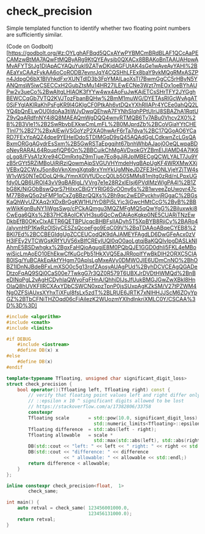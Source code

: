 # check_precision

Simple templated function to identify whether two floating point numbers are sufficiently similar.

(Code on Godbolt)[https://godbolt.org/#z:OYLghAFBqd5QCxAYwPYBMCmBRdBLAF1QCcAaPECAMzwBtMA7AQwFtMQByARg9KtQYEAysib0QXACx8BBAKoBnTAAUAHpwAMvAFYTStJg1DIApACYAQuYukl9ZATwDKjdAGFUtAK4sGe1wAyeAyYAHI%2BAEaYxCAAzFykAA6oCoRODB7evnrJqY4CQSHhLFEx8baY9vkMQgRMxASZPn4JdpgO6bX1BIVhkdFxrXUNTdlD3b3FpYMAlLaoXsTI7BwmGgCC5rHByN5YANQmsW5iwCSECCxH2GubZtsMu14HR27ILEwECNe3Wzt7mEOx1oeBYhAUPw2v3ueCo%2BwAItgLHIAOK3fYYw4wx4AoFuJwKAjETCsSHrTFY2JYGghBEWCCqGb7VTQ2KVJTozFbanBQHw%2BmM1muWG/DYETAsRIGcWvAgAT0SjFYgIAKlRaKhPsFgKR9l4GKlgCF0PtkAh6vtDQxYXhRIIAPr4YCEe0ahQQ2LYQ4bQnELwOU0IdoAa3tiWJyDwqQEhwA7FYNhSIqhPPtUIriJ8SBAZhA1RqtUZ9vQqARdfnNY4i8Q8MAEAQmWgDQQ4wnyRTMQB6Tv7ABu0Vhcv2X0%2B%2B3Vle1%2B2SwRbvbEXkwCmLmFL%2B0MJprdZb%2BCoVGiaYYtCHETlnI7%2B27%2BxAIEwiVSGoYzP2XA0hwArF6rTa7dva%2BC17QGoAO6YCaRD7FExYpAQZ4dpe9YEHeIDdoSTDIMGqD9sQ45AQAdGgLCdkwnZcLGsQABxmORGgAGydrEsSxm%2B5GwRSTaEpgqjht67bnhWhbAJaoj0OeQLwpaBDoNeyRARAL64RoupfjQP6On%2BBCuikChMgAVDxokGYZBmElJIAMD4A7IK6oLgq8/FVsA1zXre94CDmRxtgZ9mTjue7Eo8gJiRJplMBECgQCWLYALT7Ju9YzB5rGYt5RZiMBoUiRiRziQowmAjpSVGUVHYmdeHyqBApUgKF4WRXMwXXjVEBxQ2CWxJ5on8pVknXmgXgtq8rxYmYkUgMNeJDZFE3HONLVjeYZjTW4sW1vWS0NTeDDoLQHkJYmnX0lVfUDccQ0Lb50SMMs81mItg0zRd/nLPpxUGfdy0LQB6UROI43vV9qBARlgL/VVrg7e1e28R2xIEIsj6PVdIMzWlgPA4l%2B1ZbG8K/NjGObBswQgrS7HilxxCBiGYYRlG6SvOOny6s%2B1wveeZpUwoyr47cM77B8wQ5q2sFMP1qCxZgBBzrQQXs%2Bh9qc2wEDPvckhvjRGgaC%2BGsKaQhWvUZXAq2rXDxBrGgKW1HUYrD8Pi5LYjc3jGwcHMtCcG%2BvB%2BBwWikKgnBuNY1iWgsSwg/cPCkAQmgu3MQZMFgMQ5qQwYgG%2Biluxwki8CwEga6QXs%2B37HC8AoICKVH3su6QcCwDAiAoKgkp0NE5CUARiTNzEwDkbEfB0OKxClxAETR6QETBPUcqcBHBFsIIADyh5T5XpBYB8RjiCv%2BARo4/alyvnHtP1KwRzOlSjyCESZsQcoeFgo9EqC09V%2BqTDAAoABqeCYEB8%2BKl7Ed%2BCCBEGIdgUgZCCEUCodQK9dAJAMEYFAgdLD6DwGFeAcx0zVH3lFEy2VTCWGsKRfYUV56xBIfCREyIUQl0qO0aoLgtqjBaKQQIvIpgDASLkNIAhmE5BSDwhgkx%2BgxFaHQjoAgugjE8M0PQbQJE1GGD0dhIi5FKL4eMBowiSicLmAoEO10EhEkwCfKuGcPb51HkXVQ5EaJRRopIfYwBkDIH2ORXC5CIAB0ISg/YuBCAkEpAkfYHgm70AplsLgMxeAVy0DMWOJIE6UDmCnNO%2BhOBZ1IDnNJBdeBFxLmXSO0c5g13rofZAosyAUAgPUd%2ByhDCVCEAgQGADeDtzoFqAQ9SQi0CaS00e7TwkgG7r3QZ0R579T6UBXJrDVDtHWMQd%2BnBeDlNqPgL2vAgHCDyhIaQWyoFqFHnA/QhhjDIJsJfUukBMGJGwZwXBkl8HnOIaQ8hUVKFIlRCXAxYDbCSWCN0xpzTpnP0jsSUxpAgKZkSM/V27tPZWM4NgOZFSiAUxsXYhxTiXFuI8fsLx5zdT%2BLRUE6JRTK7xNIHHJJScM6ZOyYpGZ%2BTbCFNiTHZOqd06cFiAilezK2WUozmYXlhdlnkriXMLC0Y/CSCAA%3D%3D%3D]


```C++
#include <algorithm>
#include <cmath>
#include <limits>

#if DEBUG
    #include <iostream>
    #define DB(x) x
#else
    #define DB(x)
#endif

template<typename Tfloating, unsigned char significant_digit_loss> 
struct check_precision {
    bool operator()(Tfloating left, Tfloating right) const {
        // verify that floating point values left and right differ only by
        // ::epsilon x 10 ^ significant digits allowed to be lost
        // https://stackoverflow.com/a/17382806/33758
        constexpr 
        Tfloating scale       = std::pow(10.0, significant_digit_loss) * 
                                std::numeric_limits<Tfloating>::epsilon();
        Tfloating difference  = std::abs(left - right);
        Tfloating allowable   = scale *
                                std::max(std::abs(left), std::abs(right));
        DB(std::cout << "left: " << left << " right: " << right << std::endl;)
        DB(std::cout << "difference: " << difference 
                     << " allowable: " << allowable << std::endl;)
        return difference < allowable;
    }
};

inline constexpr check_precision<float,  1> 
        check_same;

int main() {
    auto retval = check_same( 123456001000.0,
                              123456131000.0);
    return retval;
}
```


